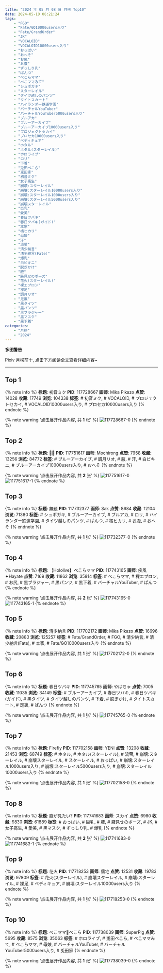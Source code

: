 ```yaml
---
title: "2024 年 05 月 08 日 月榜 Top10"
date: 2024-05-10 06:21:24
tags:
    - "FGO"
    - "Fate/GO10000users入り"
    - "Fate/GrandOrder"
    - "JK"
    - "VOCALOID"
    - "VOCALOID10000users入り"
    - "おっぱい"
    - "おへそ"
    - "お尻"
    - "お腹"
    - "ずっしり乳"
    - "ぱんつ"
    - "ぺこらママ"
    - "ぺこママみて"
    - "シュポガキ"
    - "スターレイル"
    - "タイツ越しのパンツ"
    - "タイトスカート"
    - "ハイランダー鉄道学園"
    - "バーチャルYouTuber"
    - "バーチャルYouTuber5000users入り"
    - "ブルアカ"
    - "ブルーアーカイブ"
    - "ブルーアーカイブ10000users入り"
    - "プロジェクトセカイ"
    - "プロセカ10000users入り"
    - "ペディキュア"
    - "ホタル"
    - "ホタル(スターレイル)"
    - "ホロライブ"
    - "ロリ"
    - "下着"
    - "兎田ぺこら"
    - "兎田家"
    - "初音ミク"
    - "女子高生"
    - "崩壊:スターレイル"
    - "崩壊:スターレイル10000users入り"
    - "崩壊:スターレイル1000users入り"
    - "崩壊:スターレイル5000users入り"
    - "崩壊スターレイル"
    - "巨乳"
    - "愛美"
    - "春日ツバキ"
    - "春日ツバキ(ガイド)"
    - "本家"
    - "橘ヒカリ"
    - "母娘"
    - "汗"
    - "流萤"
    - "清少納言"
    - "清少納言(Fate)"
    - "爆乳"
    - "白ビキニ"
    - "脱ぎかけ"
    - "腋"
    - "腋見せのポーズ"
    - "花火(スターレイル)"
    - "裸エプロン"
    - "裸足"
    - "調月リオ"
    - "足裏"
    - "黒タイツ"
    - "黒パンツ"
    - "黒ブラジャー"
    - "黒マスク"
    - "黒下着"
categories:
    - "月榜"
    - "2024"
---
```


<i class="fa fa-triangle-exclamation"></i>**多图警告**<i class="fa fa-triangle-exclamation"></i>

[Pixiv](https://www.pixiv.net/) 月榜前十, 点击下方阅读全文查看详细内容~

<!-- more -->

---

## Top 1

{% note info %}
**标题**: 初音ミク
**PID**: 117728667 **画师**: Mika Pikazo
**点赞**: 14028 **收藏**: 17749 **浏览**: 104338
**标签**: # 初音ミク, # VOCALOID, # プロジェクトセカイ, # VOCALOID10000users入り, # プロセカ10000users入り
{% endnote %}

{% note warning '点击展开作品内容, 共 **1** 张' %}
![117728667-0](https://i.pixiv.re/img-original/img/2024/04/11/00/00/03/117728667_p0.jpg)
{% endnote %}

## Top 2

{% note info %}
**标题**: 🖤👙
**PID**: 117751617 **画师**: Mochirong
**点赞**: 7958 **收藏**: 13256 **浏览**: 84772
**标签**: # ブルーアーカイブ, # 調月リオ, # 腋, # 汗, # 白ビキニ, # ブルーアーカイブ10000users入り, # おへそ
{% endnote %}

{% note warning '点击展开作品内容, 共 **2** 张' %}
![117751617-0](https://i.pixiv.re/img-original/img/2024/04/11/22/27/48/117751617_p0.jpg)
![117751617-1](https://i.pixiv.re/img-original/img/2024/04/11/22/27/48/117751617_p1.jpg)
{% endnote %}

## Top 3

{% note info %}
**标题**: 無題
**PID**: 117732377 **画师**: Sak
**点赞**: 8684 **收藏**: 12104 **浏览**: 71380
**标签**: # シュポガキ, # ブルーアーカイブ, # ブルアカ, # ロリ, # ハイランダー鉄道学園, # タイツ越しのパンツ, # ぱんつ, # 橘ヒカリ, # お腹, # おへそ
{% endnote %}

{% note warning '点击展开作品内容, 共 **1** 张' %}
![117732377-0](https://i.pixiv.re/img-original/img/2024/04/11/02/33/08/117732377_p0.png)
{% endnote %}

## Top 4

{% note info %}
**标题**: 【Hololive】ぺこらママ
**PID**: 117743165 **画师**: 疾風✦Hayate
**点赞**: 7169 **收藏**: 11862 **浏览**: 35814
**标签**: # ぺこらママ, # 裸エプロン, # お尻, # 黒ブラジャー, # 黒パンツ, # 黒下着, # バーチャルYouTuber, # ぱんつ
{% endnote %}

{% note warning '点击展开作品内容, 共 **2** 张' %}
![117743165-0](https://i.pixiv.re/img-original/img/2024/04/11/17/00/05/117743165_p0.jpg)
![117743165-1](https://i.pixiv.re/img-original/img/2024/04/11/17/00/05/117743165_p1.jpg)
{% endnote %}

## Top 5

{% note info %}
**标题**: 清少納言
**PID**: 117702172 **画师**: Mika Pikazo
**点赞**: 16696 **收藏**: 20883 **浏览**: 125257
**标签**: # Fate/GrandOrder, # FGO, # 清少納言, # 清少納言(Fate), # 本家, # Fate/GO10000users入り
{% endnote %}

{% note warning '点击展开作品内容, 共 **1** 张' %}
![117702172-0](https://i.pixiv.re/img-original/img/2024/04/10/00/00/28/117702172_p0.jpg)
{% endnote %}

## Top 6

{% note info %}
**标题**: 春日ツバキ
**PID**: 117745765 **画师**: やばちゃ
**点赞**: 7005 **收藏**: 11035 **浏览**: 34149
**标签**: # ブルーアーカイブ, # 春日ツバキ, # 春日ツバキ(ガイド), # 黒タイツ, # タイツ越しのパンツ, # 下着, # 脱ぎかけ, # タイトスカート, # 足裏, # ぱんつ
{% endnote %}

{% note warning '点击展开作品内容, 共 **1** 张' %}
![117745765-0](https://i.pixiv.re/img-original/img/2024/04/11/19/00/11/117745765_p0.png)
{% endnote %}

## Top 7

{% note info %}
**标题**: Firefly
**PID**: 117702158 **画师**: YENI
**点赞**: 13208 **收藏**: 21453 **浏览**: 68749
**标签**: # ホタル, # ホタル(スターレイル), # 流萤, # 崩壊:スターレイル, # 崩壊スターレイル, # スターレイル, # おっぱい, # 崩壊:スターレイル1000users入り, # 崩壊:スターレイル5000users入り, # 崩壊:スターレイル10000users入り
{% endnote %}

{% note warning '点击展开作品内容, 共 **1** 张' %}
![117702158-0](https://i.pixiv.re/img-original/img/2024/04/10/00/00/26/117702158_p0.jpg)
{% endnote %}

## Top 8

{% note info %}
**标题**: 腋が見たい?
**PID**: 117741683 **画师**: スカイ
**点赞**: 6980 **收藏**: 9830 **浏览**: 61889
**标签**: # おっぱい, # 巨乳, # 腋, # 腋見せのポーズ, # JK, # 女子高生, # 愛美, # 黒マスク, # ずっしり乳, # 爆乳
{% endnote %}

{% note warning '点击展开作品内容, 共 **2** 张' %}
![117741683-0](https://i.pixiv.re/img-original/img/2024/04/11/15/23/57/117741683_p0.jpg)
![117741683-1](https://i.pixiv.re/img-original/img/2024/04/11/15/23/57/117741683_p1.jpg)
{% endnote %}

## Top 9

{% note info %}
**标题**: 花火
**PID**: 117718253 **画师**: 儒宅
**点赞**: 12531 **收藏**: 19783 **浏览**: 97809
**标签**: # 花火(スターレイル), # 崩壊スターレイル, # 崩壊:スターレイル, # 裸足, # ペディキュア, # 崩壊:スターレイル10000users入り
{% endnote %}

{% note warning '点击展开作品内容, 共 **1** 张' %}
![117718253-0](https://i.pixiv.re/img-original/img/2024/04/10/18/00/09/117718253_p0.jpg)
{% endnote %}

## Top 10

{% note info %}
**标题**: ぺこママ🥕ぺこら
**PID**: 117738039 **画师**: SuperPig
**点赞**: 5695 **收藏**: 8575 **浏览**: 35063
**标签**: # ホロライブ, # 兎田ぺこら, # ぺこママみて, # ぺこらママ, # 母娘, # バーチャルYouTuber, # バーチャルYouTuber5000users入り, # 兎田家
{% endnote %}

{% note warning '点击展开作品内容, 共 **1** 张' %}
![117738039-0](https://i.pixiv.re/img-original/img/2024/04/11/11/00/02/117738039_p0.png)
{% endnote %}
